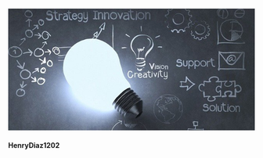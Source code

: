 ![](resources/ft.jpg)
#### HenryDiaz1202

[Conversión de temoeraturas]: https://github.com/HenryDiaz1202/TemperatureConverter.git
